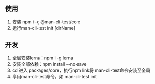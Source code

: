 ## 使用
1. 安装 npm i -g @man-cli-test/core
2. 运行man-cli-test init [dirName]


## 开发
1. 全局安装lerna：npm i -g lerna
2. 安装全部依赖：npm install --no-save
3. cd 进入 packages/core，执行npm link将 man-cli-test命令安装至全局
4. 享用man-cli-test命令，如 man-cli-test init